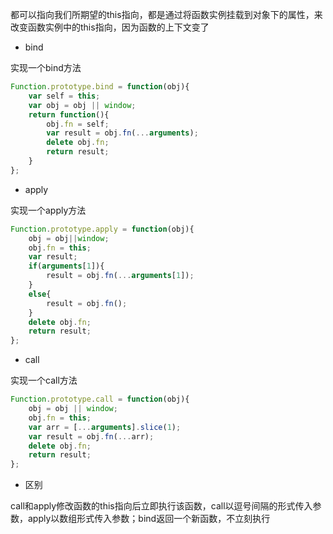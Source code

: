 都可以指向我们所期望的this指向，都是通过将函数实例挂载到对象下的属性，来改变函数实例中的this指向，因为函数的上下文变了

- bind

实现一个bind方法

```js
Function.prototype.bind = function(obj){
    var self = this;
    var obj = obj || window;
    return function(){
        obj.fn = self;
        var result = obj.fn(...arguments);
        delete obj.fn;
        return result;
    }
};
```

- apply

实现一个apply方法

```js
Function.prototype.apply = function(obj){
    obj = obj||window;
    obj.fn = this;
    var result;
    if(arguments[1]){
        result = obj.fn(...arguments[1]);
    }
    else{
        result = obj.fn();
    }
    delete obj.fn;
    return result;
};
```

- call

实现一个call方法

```js
Function.prototype.call = function(obj){
    obj = obj || window;
    obj.fn = this;
    var arr = [...arguments].slice(1);
    var result = obj.fn(...arr);
    delete obj.fn;
    return result;
};
```

- 区别

call和apply修改函数的this指向后立即执行该函数，call以逗号间隔的形式传入参数，apply以数组形式传入参数；bind返回一个新函数，不立刻执行